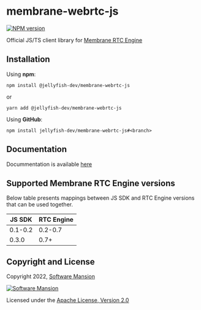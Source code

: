 # membrane-webrtc-js

[![NPM version](https://img.shields.io/npm/v/@jellyfish-dev/membrane-webrtc-js)](https://www.npmjs.com/package/@jellyfish-dev/membrane-webrtc-js)

Official JS/TS client library for [Membrane RTC Engine](https://github.com/jellyfish-dev/membrane_rtc_engine)

## Installation

Using **npm**:

```
npm install @jellyfish-dev/membrane-webrtc-js
```

or

```
yarn add @jellyfish-dev/membrane-webrtc-js
```

Using **GitHub**:

```
npm install jellyfish-dev/membrane-webrtc-js#<branch>
```

## Documentation

Docummentation is available [here](https://jellyfish-dev.github.io/membrane-webrtc-js/)

## Supported Membrane RTC Engine versions

Below table presents mappings between JS SDK and RTC Engine versions that can be used together.

| JS SDK  | RTC Engine |
| ------- | ---------- |
| 0.1-0.2 | 0.2-0.7    |
| 0.3.0   | 0.7+       |

## Copyright and License

Copyright 2022, [Software Mansion](https://swmansion.com/?utm_source=git&utm_medium=readme&utm_campaign=membrane-webrtc-js)

[![Software Mansion](https://logo.swmansion.com/logo?color=white&variant=desktop&width=200&tag=membrane-github)](https://swmansion.com/?utm_source=git&utm_medium=readme&utm_campaign=membrane_rtc_engine)

Licensed under the [Apache License, Version 2.0](LICENSE)
